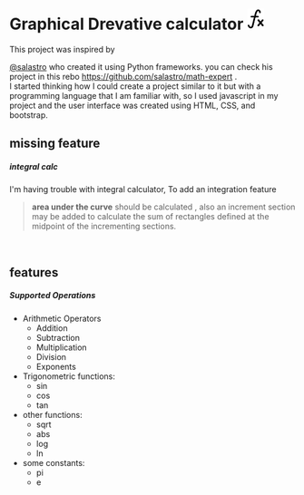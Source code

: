 
<h1> Graphical Drevative calculator <img src="imgs/logo.png" style=" width: 30px;"> </h1>
This project was inspired by 

[@salastro](https://github.com/salastro) who created it using Python frameworks. you can check his project in this rebo https://github.com/salastro/math-expert .
<br>
I started thinking how I could create a project similar to it but with a programming language that I am familiar with, so I used javascript in my project and the user interface was created using HTML, CSS, and bootstrap.

<h2> missing feature </h2>
<h5> integral calc </h5>
I'm having trouble with integral calculator, To add an integration feature

 > **area under the curve** should be calculated , also 
 > an increment section may be added to calculate the sum of rectangles defined at the midpoint of the incrementing sections.
<br>
<h2> features </h2>
<h5>  Supported Operations </h5>
<ul>
<li> Arithmetic Operators 
<ul>
	<li>Addition</li>
	<li>Subtraction</li>
	<li>Multiplication</li>
	<li>Division </li>
	<li>Exponents </li>
	</li>
	</ul>
	<li> Trigonometric functions:
		<ul>
			<li>sin</li>
			<li>cos</li>
			<li>tan</li>
		</ul>
		<li> other functions:
		<ul>
				<li>sqrt</li>
			<li>abs</li>
			<li>log</li>
			<li>ln</li>
			</li>
			</ul>
	</li>
    <li>some constants:
		<ul>
			<li>pi</li>
			<li>e</li>
		</ul>
	</li>

</ul>

